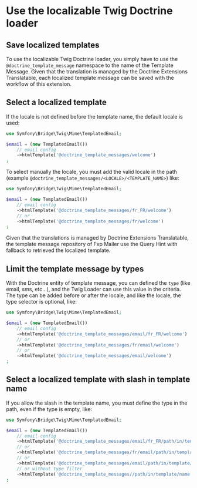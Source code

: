 Use the localizable Twig Doctrine loader
========================================

## Save localized templates

To use the localizable Twig Doctrine loader, you simply have to use the `@doctrine_template_message`
namespace to the name of the Template Message. Given that the translation is managed by the
Doctrine Extensions Translatable, each localized template message can be saved with the
workflow of this extension.

## Select a localized template

If the locale is not defined before the template name, the default locale is used:

```php
use Symfony\Bridge\Twig\Mime\TemplatedEmail;

$email = (new TemplatedEmail())
    // email config
    ->htmlTemplate('@doctrine_template_messages/welcome')
;
```

To select manually the locale, you must add the valid locale in the path
(example `@doctrine_template_messages/<LOCALE>/<TEMPLATE_NAME>`) like:

```php
use Symfony\Bridge\Twig\Mime\TemplatedEmail;

$email = (new TemplatedEmail())
    // email config
    ->htmlTemplate('@doctrine_template_messages/fr_FR/welcome')
    // or
    ->htmlTemplate('@doctrine_template_messages/fr/welcome')
;
```

Given that the translations is managed by Doctrine Extensions Translatable, the template
message repository of Fxp Mailer use the Query Hint with fallback to retrieved the localized template.

## Limit the template message by types

With the Doctrine entity of template message, you can defined the `type` (like email, sms, etc...),
and the Twig Loader can use this value in the criteria. The type can be added before or after the
locale, and like the locale, the type selector is optional, like:

```php
use Symfony\Bridge\Twig\Mime\TemplatedEmail;

$email = (new TemplatedEmail())
    // email config
    ->htmlTemplate('@doctrine_template_messages/email/fr_FR/welcome')
    // or
    ->htmlTemplate('@doctrine_template_messages/fr/email/welcome')
    // or
    ->htmlTemplate('@doctrine_template_messages/email/welcome')
;
```

## Select a localized template with slash in template name

If you allow the slash in the template name, you must define the type in the path, even if the
type is empty, like:

```php
use Symfony\Bridge\Twig\Mime\TemplatedEmail;

$email = (new TemplatedEmail())
    // email config
    ->htmlTemplate('@doctrine_template_messages/email/fr_FR/path/in/template/name')
    // or
    ->htmlTemplate('@doctrine_template_messages/fr/email/path/in/template/name')
    // or
    ->htmlTemplate('@doctrine_template_messages/email/path/in/template/name')
    // or without type filter
    ->htmlTemplate('@doctrine_template_messages//path/in/template/name')
;
```
